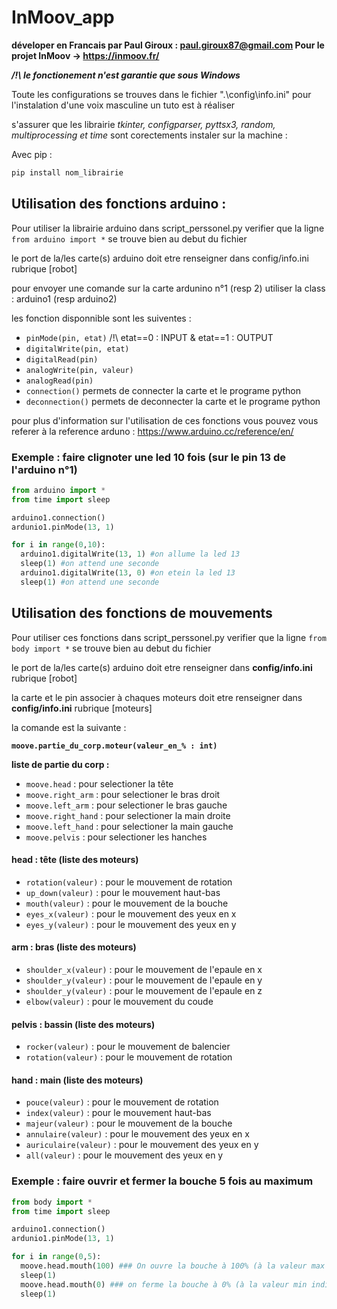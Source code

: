 # InMoov_app
 
 **déveloper en Francais par Paul Giroux : paul.giroux87@gmail.com
 Pour le projet InMoov -> https://inmoov.fr/**

 ***/!\ le fonctionement n'est garantie que sous Windows***
 
Toute les configurations se trouves dans le fichier ".\config\info.ini"
pour l'instalation d'une voix masculine un tuto est à réaliser

s'assurer que les librairie _tkinter, configparser, pyttsx3, random, multiprocessing et time_ sont corectements instaler sur la machine : 

 Avec pip :
```python
pip install nom_librairie
```


## Utilisation des fonctions arduino :

Pour utiliser la librairie arduino dans script_perssonel.py verifier que la ligne ```from arduino import *``` se trouve bien au debut du fichier

le port de la/les carte(s) arduino doit etre renseigner dans config/info.ini rubrique [robot]

pour envoyer une comande sur la carte ardunino n°1 (resp 2) utiliser la class : arduino1 (resp arduino2)

les fonction disponnible sont les suiventes :
* ```pinMode(pin, etat)``` /!\ etat==0 : INPUT & etat==1 : OUTPUT
* ```digitalWrite(pin, etat)```
* ```digitalRead(pin)```
* ```analogWrite(pin, valeur)```
* ```analogRead(pin)```
* ```connection()``` permets de connecter la carte et le programe python
* ```deconnection()``` permets de deconnecter la carte et le programe python

pour plus d'information sur l'utilisation de ces fonctions vous pouvez vous referer à la reference arduno : https://www.arduino.cc/reference/en/

### Exemple : faire clignoter une led 10 fois (sur le pin 13 de l'arduino n°1)

```python
from arduino import *
from time import sleep

arduino1.connection()
ardunio1.pinMode(13, 1)

for i in range(0,10):
  arduino1.digitalWrite(13, 1) #on allume la led 13
  sleep(1) #on attend une seconde
  arduino1.digitalWrite(13, 0) #on etein la led 13
  sleep(1) #on attend une seconde
```

## Utilisation des fonctions de mouvements

Pour utiliser ces fonctions dans script_perssonel.py verifier que la ligne ```from body import *``` se trouve bien au debut du fichier

le port de la/les carte(s) arduino doit etre renseigner dans **config/info.ini** rubrique [robot]

la carte et le pin associer à chaques moteurs doit etre renseigner dans **config/info.ini** rubrique [moteurs]

la comande est la suivante : 

**```moove.partie_du_corp.moteur(valeur_en_% : int)```**

**liste de partie du corp :**
* ```moove.head``` : pour selectioner la tête
* ```moove.right_arm``` : pour selectioner le bras droit
* ```moove.left_arm``` : pour selectioner le bras gauche
* ```moove.right_hand``` : pour selectioner la main droite
* ```moove.left_hand``` : pour selectioner la main gauche
* ```moove.pelvis``` : pour selectioner les hanches

#### head : tête (liste des moteurs)
* ```rotation(valeur)``` : pour le mouvement de rotation
* ```up_down(valeur)``` : pour le mouvement haut-bas
* ```mouth(valeur)``` : pour le mouvement de la bouche
* ```eyes_x(valeur)``` : pour le mouvement des yeux en x
* ```eyes_y(valeur)``` : pour le mouvement des yeux en y

#### arm : bras (liste des moteurs)
* ```shoulder_x(valeur)``` : pour le mouvement de l'epaule en x
* ```shoulder_y(valeur)``` : pour le mouvement de l'epaule en y
* ```shoulder_y(valeur)``` : pour le mouvement de l'epaule en z
* ```elbow(valeur)``` : pour le mouvement du coude

#### pelvis : bassin (liste des moteurs)
* ```rocker(valeur)``` : pour le mouvement de balencier
* ```rotation(valeur)``` : pour le mouvement de rotation

#### hand : main (liste des moteurs)
* ```pouce(valeur)``` : pour le mouvement de rotation
* ```index(valeur)``` : pour le mouvement haut-bas
* ```majeur(valeur)``` : pour le mouvement de la bouche
* ```annulaire(valeur)``` : pour le mouvement des yeux en x
* ```auriculaire(valeur)``` : pour le mouvement des yeux en y
* ```all(valeur)``` : pour le mouvement des yeux en y

### Exemple : faire ouvrir et fermer la bouche 5 fois au maximum
```python
from body import *
from time import sleep

arduino1.connection()
ardunio1.pinMode(13, 1)

for i in range(0,5):
  moove.head.mouth(100) ### On ouvre la bouche à 100% (à la valeur max indiquer dans config/info.ini)
  sleep(1)
  moove.head.mouth(0) ### on ferme la bouche à 0% (à la valeur min indiquer dans config/info.ini)
  sleep(1)
```

